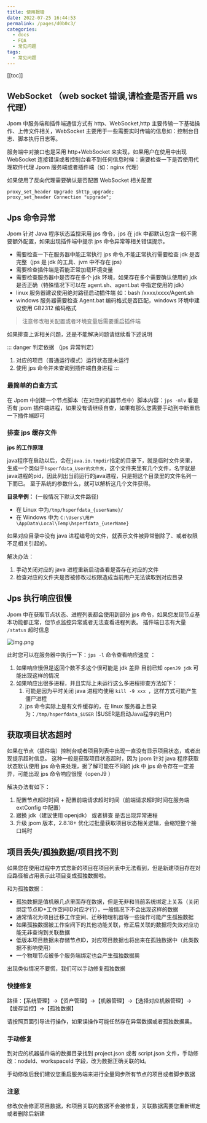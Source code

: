 ```yaml
---
title: 使用报错
date: 2022-07-25 16:44:53
permalink: /pages/d0b0c3/
categories:
  - docs
  - FQA
  - 常见问题
tags:
  - 常见问题
---
```


[[toc]]


## WebSocket （web socket 错误,请检查是否开启 ws 代理）

Jpom 中服务端和插件端通信方式有 http、WebSocket,http 主要传输一下基础操作、上传文件相关，WebSocket 主要用于一些需要实时传输的信息如：控制台日志、脚本执行日志等。

服务端中对接口也是采用 http+WebSocket 来实现，如果用户在使用中出现 WebSocket 连接错误或者控制台看不到任何信息时候：需要检查一下是否使用代理软件代理 Jpom 服务端或者插件端（如：nginx 代理）

如果使用了反向代理需要确认是否配置 WebSocket 相关配置

```log
proxy_set_header Upgrade $http_upgrade;
proxy_set_header Connection "upgrade";
```


## Jps 命令异常

Jpom 针对 Java 程序状态监控采用 jps 命令，jps 在 jdk 中都默认包含一般不需要额外配置，如果出现插件端中提示 jps 命令异常等相关错误提示。

- 需要检查一下在服务器中能正常执行 jps 命令,不能正常执行需要检查 jdk 是否完整（jps 是 jdk 的工具、jvm 中不存在 jps）
- 需要检查插件端是否能正常加载环境变量
- 需要检查服务器中是否存在多个 jdk 环境，如果存在多个需要确认使用的 jdk 是否正确（特殊情况下可以在 agent.sh、agent.bat 中指定使用的 jdk）
- linux 服务器建议使用绝对路径启动插件端 如：bash /xxxx/xxxx/Agent.sh
- windows 服务器需要检查 Agent.bat 编码格式是否匹配，windows 环境中建议使用 GB2312 编码格式

> 注意修改相关配置或者环境变量后需要重启插件端

如果排查上诉相关问题，还是不能解决问题请继续看下述说明

::: danger 判定依据 （jps 异常判定）
1. 对应的项目（普通运行模式）运行状态是未运行
2. 使用 jps 命令并未查询到插件端自身进程
:::

### 最简单的自查方式

在 Jpom 中创建一个节点脚本（在对应的机器节点中）脚本内容：`jps -mlv` 看是否有 jpom 插件端进程，如果没有请继续自查，如果有那么您需要手动到中断重启一下插件端即可 

### 排查 jps 缓存文件

**jps 的工作原理**

java程序在启动以后，会在`java.io.tmpdir`指定的目录下，就是临时文件夹里，生成一个类似于`hsperfdata_User的文件夹`，这个文件夹里有几个文件，名字就是java进程的pid，因此列出当前运行的java进程，只是把这个目录里的文件名列一下而已。 至于系统的参数什么，就可以解析这几个文件获得。

**目录举例：** (一般情况下默认文件路径)

- 在 Linux 中为`/tmp/hsperfdata_{userName}/`
- 在 Windows 中为 `C:\Users\用户\AppData\Local\Temp\hsperfdata_{userName}`

如果对应目录中没有 java 进程编号的文件，就表示文件被异常删除了、或者权限不足相关引起的。

解决办法：

1. 手动关闭对应的 java 进程重新启动查看是否存在对应的文件
2. 检查对应的文件夹是否被修改过权限造成当前用户无法读取到对应目录


## Jps 执行响应很慢

Jpom 中在获取节点状态、进程列表都会使用到部分 jps 命令，如果您发现节点基本功能都正常，但节点监控异常或者无法查看进程列表。
插件端日志有大量 `/status` 超时信息

![img.png](/images/error/img.png)

此时您可以在服务器中执行一下：`jps -l` 命令查看响应速度 ：

1. 如果响应慢但是返回个数不多这个很可能是 jdk 差异 目前已知 `openJ9 jdk` 可能出现这样的情况
2. 如果响应出很多进程，并且实际上未运行这么多进程排查方法如下：
	1. 可能是因为平时关闭 java 进程均使用 `kill -9 xxx `，这样方式可能产生僵尸进程
	2. jps 命令实际上是有文件缓存的，在 linux 服务器上目录为：`/tmp/hsperfdata_$USER` ($USER是启动Java程序的用户)


## 获取项目状态超时

如果在节点（插件端）控制台或者项目列表中出现一直没有显示项目状态，或者出现提示超时信息。
这种一般是获取项目状态超时，因为 jpom 针对 java 程序获取状态默认使用 jps 命令来处理，据了解可能在不同的 jdk 中 jps 命令存在一定差异，可能出现 jps 命令响应很慢（openJ9 ）

解决办法有如下：

1. 配置节点超时时间 + 配置前端请求超时时间（前端请求超时时间在服务端 extConfig 中配置）
2. 跟换 jdk（建议使用 openjdk） 或者排查 是否出现异常进程
3. 升级 jpom 版本，2.8.18+ 优化过批量获取项目状态相关逻辑，会缩短整个接口耗时

## 项目丢失/孤独数据/项目找不到

如果您在使用过程中方式您新的项目在项目列表中无法看到，但是新建项目存在对应路径被占用表示此项目变成孤独数据啦。

和为孤独数据：

- 孤独数据是值机器几点里面存在数据，但是无非和当前系统绑定上关系（关闭绑定节点ID+工作空间ID对应才行），一般情况下不会出现这样的数据
- 通常情况为项目迁移工作空间、迁移物理机器等一些操作可能产生孤独数据
- 如果孤独数据被工作空间下的其他功能关联，修正后关联的数据将失效对应功能无非查询到关联数据
- 低版本项目数据未存储节点ID，对应项目数据也将出来在孤独数据中（此类数据不影响使用）
- 一个物理节点被多个服务端绑定也会产生孤独数据奥

出现类似情况不要慌，我们可以手动修复孤独数据

### 快捷修复

路径：【系统管理】->【资产管理】->【机器管理】->【选择对应机器管理】->【缓存监控】->【孤独数据】

请按照页面引导进行操作，如果误操作可能任然存在异常数据或者孤独数据奥。

### 手动修复

到对应的机器插件端的数据目录找到 project.json 或者 script.json 文件，手动修改：nodeId、workspaceId 字段，改为数据正确关联的Id。

手动修改后我们建议您重启服务端来进行全量同步所有节点的项目或者脚步数据

### 注意

修改仅会修正项目数据，和项目关联的数据不会被修复，关联数据需要您重新绑定或者删除后新建